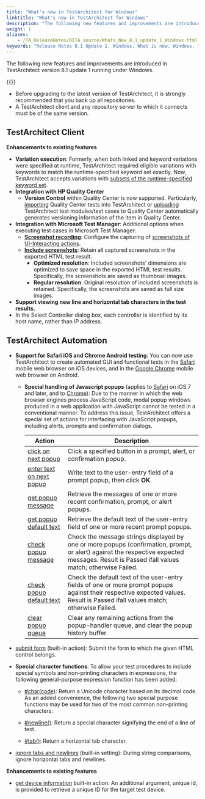 ```yaml
--- 
title: "What's new in TestArchitect for Windows"
linktitle: "What's new in TestArchitect for Windows"
description: "The following new features and improvements are introduced in TestArchitect version 8.1 update 1 running under Windows."
weight: 1
aliases: 
    - /TA_ReleaseNotes/DITA_source/Whats_New_8.1_update_1_Windows.html
keywords: "Release Notes 8.1 Update 1, Windows, What is new, Windows, TestArchitect 8.1 Update 1, TestArchitect 8.1 Update 1, what is new, Windows"
---
```


The following new features and improvements are introduced in TestArchitect version 8.1 update 1 running under Windows.

{{<remember>}}

-   Before upgrading to the latest version of TestArchitect, it is strongly recommended that you back up all repositories.
-   A TestArchitect client and any repository server to which it connects must be of the same version.

## TestArchitect Client

**Enhancements to existing features**

-   **Variation execution**: Formerly, when both linked and keyword variations were specified at runtime, TestArchitect required eligible variations with keywords to match the runtime-specified keyword set exactly. Now, TestArchitect accepts variations with [subsets of the runtime-specified keyword set](/TA_Help/Topics/Variations_rules_executing_2_4.html).
-   **Integration with HP Quality Center**
    -   **Version Control** within Quality Center is now supported. Particularly, [importing](/TA_Help/Topics/Integration_QC_test_development_step_1.html) Quality Center tests into TestArchitect or [uploading](/TA_Help/Topics/Integration_QC_test_development_step_2.html) TestArchitect test modules/test cases to Quality Center automatically generates versioning information of the item in Quality Center.
-   **Integration with Microsoft Test Manager**: Additional options when executing test cases in Microsoft Test Manager:
    -   [**Screenshot recording**](/TA_Help/Topics/ug_TestArchitect_execution_dialog.html#li_Screenshot.recording): Configure the capturing of [screenshots of UI-Interacting actions](/TA_Help/Topics/ug_Screenshot_recording.html#li.screenshot.exec_test_dlg.settings).
    -   [**Include screenshots**](/TA_Help/Topics/ug_TestArchitect_execution_dialog.html#li_Include.scrn): Retain all captured screenshots in the exported HTML test result.
        -   **Optimized resolution**: Included screenshots' dimensions are optimized to save space in the exported HTML test results. Specifically, the screenshots are saved as thumbnail images.
        -   **Regular resolution**: Original resolution of included screenshots is retained. Specifically, the screenshots are saved as full size images.
-   **Support viewing new line and horizontal tab characters in the test results.**
-   In the Select Controller dialog box, each controller is identified by its host name, rather than IP address.

## TestArchitect Automation

-   **Support for Safari iOS and Chrome Android testing**: You can now use TestArchitect to create automated GUI and functional tests in the [Safari](/TA_Automation/Topics/aut_app_testing_mobile_web_Safari.html) mobile web browser on iOS devices, and in the [Google Chrome](/TA_Automation/Topics/aut_app_testing_mobile_web_Android.html) mobile web browser on Android.
    -   **Special handling of Javascript popups** \(applies to [Safari](/TA_Automation/Topics/aut_app_testing_safari_apps_popups.html) on iOS 7 and later, and to [Chrome](/TA_Automation/Topics/aut_app_testing_Android_apps_popups.html)\): Due to the manner in which the web browser engines process JavaScript code, modal popup windows produced in a web application with JavaScript cannot be tested in a conventional manner. To address this issue, TestArchitect offers a special set of actions for interfacing with JavaScript popups, including alerts, prompts and confirmation dialogs.

        |Action|Description|
        |------|-----------|
        |[click on next popup](/TA_Automation/Topics/bia_click_on_next_popup.html)|Click a specified button in a prompt, alert, or confirmation popup.|
        |[enter text on next popup](/TA_Automation/Topics/bia_enter_text_on_next_popup.html)|Write text to the user-entry field of a prompt popup, then click **OK**.|
        |[get popup message](/TA_Automation/Topics/bia_get_popup_message.html)|Retrieve the messages of one or more recent confirmation, prompt, or alert popups.|
        |[get popup default text](/TA_Automation/Topics/bia_get_popup_default_text.html)|Retrieve the default text of the user-entry field of one or more recent prompt popups.|
        |[check popup message](/TA_Automation/Topics/bia_check_popup_message.html)|Check the message strings displayed by one or more popups \(confirmation, prompt, or alert\) against the respective expected messages. Result is Passed ifall values match; otherwise Failed.|
        |[check popup default text](/TA_Automation/Topics/bia_check_popup_default_text.html)|Check the default text of the user-entry fields of one or more prompt popups against their respective expected values. Result is Passed ifall values match; otherwise Failed.|
        |[clear popup queue](/TA_Automation/Topics/bia_clear_popup_queue.html)|Clear any remaining actions from the popup-handler queue, and clear the popup history buffer.|

-   [submit form](/TA_Automation/Topics/bia_submit_form.html) \(built-in action\): Submit the form to which the given HTML control belongs.
-   **Special character functions**: To allow your test procedures to include special symbols and non-printing characters in expressions, the following general-purpose expression function has been added:

    -   [\#char\(code\)](/TA_Automation/Topics/Expressions_functions_char.html): Return a Unicode character based on its decimal code.
    As an added convenience, the following two special purpose functions may be used for two of the most common non-printing characters:

    -   [\#newline\(\)](/TA_Automation/Topics/Expressions_functions_newLine.html): Return a special character signifying the end of a line of text.
    -   [\#tab\(\)](/TA_Automation/Topics/Expressions_functions_tab.html): Return a horizontal tab character.
-   [ignore tabs and newlines](/TA_Automation/Topics/bis_ignore_tabs_and_newlines.html) \(built-in setting\): During string comparisons, ignore horizontal tabs and newlines.

**Enhancements to existing features**

-   [get device information](/TA_Automation/Topics/bia_get_device_information.html) built-in action: An additional argument, unique id, is provided to retrieve a unique ID for the target test device.


